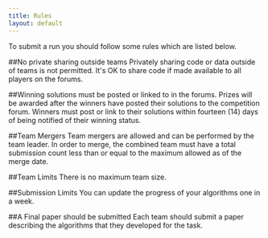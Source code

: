 ```yaml
---
title: Rules
layout: default
---
```

To submit a run you should follow some rules which are listed below.

##No private sharing outside teams
Privately sharing code or data outside of teams is not permitted. It's OK to share code if made available to all players on the forums.

##Winning solutions must be posted or linked to in the forums.
Prizes will be awarded after the winners have posted their solutions to the competition forum. Winners must post or link to their solutions within fourteen (14) days of being notified of their winning status.

##Team Mergers
Team mergers are allowed and can be performed by the team leader. In order to merge, the combined team must have a total submission count less than or equal to the maximum allowed as of the merge date.

##Team Limits
There is no maximum team size.

##Submission Limits
You can update the progress of your algorithms one in a week.

##A Final paper should be submitted
Each team should submit a paper describing the algorithms that they developed for the task.
